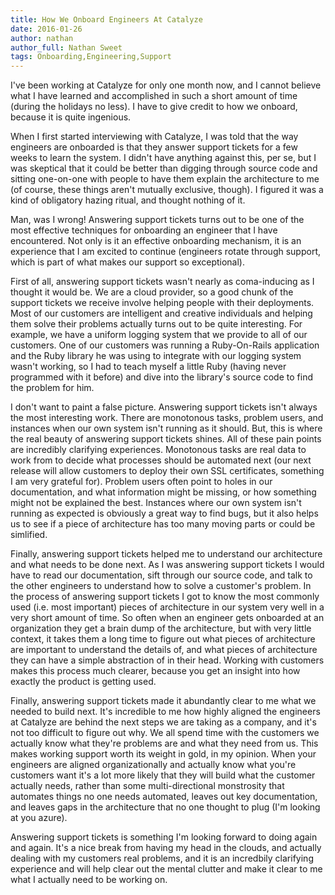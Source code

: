 ```yaml
---
title: How We Onboard Engineers At Catalyze
date: 2016-01-26
author: nathan
author_full: Nathan Sweet
tags: Onboarding,Engineering,Support
---
```


I've been working at Catalyze for only one month now, and I cannot believe what I have learned and accomplished in such a short amount of time (during the holidays no less). I have to give credit to how we onboard, because it is quite ingenious.

When I first started interviewing with Catalyze, I was told that the way engineers are onboarded is that they answer support tickets for a few weeks to learn the system. I didn't have anything against this, per se, but I was skeptical that it could be better than digging through source code and sitting one-on-one with people to have them explain the architecture to me (of course, these things aren't mutually exclusive, though). I figured it was a kind of obligatory hazing ritual, and thought nothing of it.

Man, was I wrong! Answering support tickets turns out to be one of the most effective techniques for onboarding an engineer that I have encountered. Not only is it an effective onboarding mechanism, it is an experience that I am excited to continue (engineers rotate through support, which is part of what makes our support so exceptional).

First of all, answering support tickets wasn't nearly as coma-inducing as I thought it would be. We are a cloud provider, so a good chunk of the support tickets we receive involve helping people with their deployments. Most of our customers are intelligent and creative individuals and helping them solve their problems actually turns out to be quite interesting. For example, we have a uniform logging system that we provide to all of our customers. One of our customers was running a Ruby-On-Rails application and the Ruby library he was using to integrate with our logging system wasn't working, so I had to teach myself a little Ruby (having never programmed with it before) and dive into the library's source code to find the problem for him.

I don't want to paint a false picture. Answering support tickets isn't always the most interesting work. There are monotonous tasks, problem users, and instances when our own system isn't running as it should. But, this is where the real beauty of answering support tickets shines. All of these pain points are incredibly clarifying experiences. Monotonous tasks are real data to work from to decide what processes should be automated next (our next release will allow customers to deploy their own SSL certificates, something I am very grateful for). Problem users often point to holes in our documentation, and what information might be missing, or how something might not be explained the best. Instances where our own system isn't running as expected is obviously a great way to find bugs, but it also helps us to see if a piece of architecture has too many moving parts or could be simlified.

Finally, answering support tickets helped me to understand our architecture and what needs to be done next. As I was answering support tickets I would have to read our documentation, sift through our source code, and talk to the other engineers to understand how to solve a customer's problem. In the process of answering support tickets I got to know the most commonly used (i.e. most important) pieces of architecture in our system very well in a very short amount of time. So often when an engineer gets onboarded at an organization they get a brain dump of the architecture, but with very little context, it takes them a long time to figure out what pieces of architecture are important to understand the details of, and what pieces of architecture they can have a simple abstraction of in their head. Working with customers makes this process much clearer, because you get an insight into how exactly the product is getting used.

Finally, answering support tickets made it abundantly clear to me what we needed to build next. It's incredible to me how highly aligned the engineers at Catalyze are behind the next steps we are taking as a company, and it's not too difficult to figure out why. We all spend time with the customers we actually know what they're problems are and what they need from us. This makes working support worth its weight in gold, in my opinion. When your engineers are aligned organizationally and actually know what you're customers want it's a lot more likely that they will build what the customer actually needs, rather than some multi-directional monstrosity that automates things no one needs automated, leaves out key documentation, and leaves gaps in the architecture that no one thought to plug (I'm looking at you azure).

Answering support tickets is something I'm looking forward to doing again and again. It's a nice break from having my head in the clouds, and actually dealing with my customers real problems, and it is an incredbily clarifying experience and will help clear out the mental clutter and make it clear to me what I actually need to be working on.
